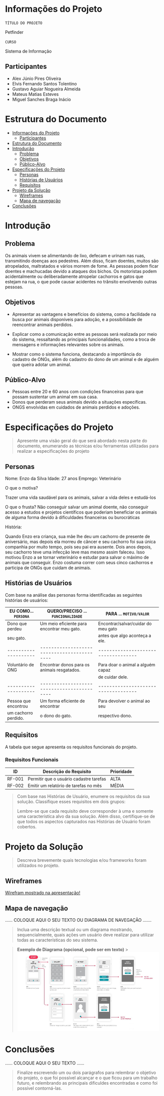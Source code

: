# Informações do Projeto

`TÍTULO DO PROJETO`

Petfinder

`CURSO`

Sistema de Informação

## Participantes

- Alex Júnio Pires Oliveira
- Elvis Fernando Santos Tolentino
- Gustavo Aguiar Nogueira Almeida
- Mateus Matias Esteves
- Miguel Sanches Braga Inácio

# Estrutura do Documento

- [Informações do Projeto](#informações-do-projeto)
  - [Participantes](#participantes)
- [Estrutura do Documento](#estrutura-do-documento)
- [Introdução](#introdução)
  - [Problema](#problema)
  - [Objetivos](#objetivos)
  - [Público-Alvo](#público-alvo)
- [Especificações do Projeto](#especificações-do-projeto)
  - [Personas](#personas)
  - [Histórias de Usuários](#histórias-de-usuários)
  - [Requisitos](#requisitos)
- [Projeto da Solução](#projeto-da-solução)
  - [Wireframes](#wireframes)
  - [Mapa de navegação](#mapa-de-navegação)
- [Conclusões](#avaliação-da-aplicação)

# Introdução

## Problema

Os animais vivem se alimentando de lixo, defecam e urinam nas ruas, transmitindo doenças aos pedestres. Além disso, ficam doentes, muitos são atropelados, maltratados e vários morrem de fome. As pessoas podem ficar doentes e machucadas devido a ataques dos bichos. Os motoristas podem acidentalmente ou deliberadamente atropelar cachorros e gatos que estejam na rua, o que pode causar acidentes no trânsito envolvendo outras pessoas.

## Objetivos

- Apresentar as vantagens e benefícios do sistema, como a facilidade na busca por animais disponíveis para adoção, e a possibilidade de reencontrar animais perdidos.

- Explicar como a comunicação entre as pessoas será realizada por meio do sistema, ressaltando as principais funcionalidades, como a troca de mensagens e informações relevantes sobre os animais.

- Mostrar como o sistema funciona, destacando a importância do cadastro de ONGs, além do cadastro do dono de um animal e de alguém que queira adotar um animal.

## Público-Alvo

- Pessoas entre 20 e 60 anos com condições financeiras para que possam sustentar
  um animal em sua casa.
- Donos que perderam seus animais devido a situações específicas.
- ONGS envolvidas em cuidados de animais perdidos e adoções.

# Especificações do Projeto

> Apresente uma visão geral do que será abordado nesta parte do
> documento, enumerando as técnicas e/ou ferramentas utilizadas para
> realizar a especificações do projeto

## Personas

Nome: Enzo da Silva
Idade: 27 anos
Emprego: Veterinário

O que o motiva?

Trazer uma vida saudável para os animais, salvar a vida deles e estudá-los

O que o frusta?
Não conseguir salvar um animal doente, não conseguir acesso a estudos e projetos científicos que poderiam beneficiar os animais de alguma forma devido à dificuldades financeiras ou burocráticas

História:

Quando Enzo era criança, sua mãe lhe deu um cachorro de presente de aniversário, mas depois ela morreu de câncer e seu cachorro foi sua única companhia por muito tempo, pois seu pai era ausente. Dois anos depois, seu cachorro teve uma infecção leve mas mesmo assim faleceu. Isso motivou Enzo a se tornar veterinário e estudar para salvar o máximo de animais que conseguir.
Enzo costuma correr com seus cinco cachorros e participa de ONGs que cuidam de animais.

## Histórias de Usuários

Com base na análise das personas forma identificadas as seguintes histórias de usuários:

| EU COMO... `PERSONA` | QUERO/PRECISO ... `FUNCIONALIDADE`          | PARA ... `MOTIVO/VALOR`             |
| -------------------- | ------------------------------------------- | ----------------------------------- |
| Dono que perdeu      | Um meio eficiente para encontrar meu gato.  | Encontrar/salvar/cuidar do meu gato |
| seu gato.            |                                             | antes que algo aconteça a ele.      |
| -------------------- | ------------------------------------------  | ----------------------------------- |
| Voluntário de ONG    | Encontrar donos para os animais resgatados. | Para doar o animal a alguém capaz   |
|                      |                                             | de cuidar dele.                     |
| -------------------- | ------------------------------------------  | ----------------------------------- |
| Pessoa que encontrou | Um forma eficiente de encontrar             | Para devolver o animal ao seu       |
| um cachorro perdido. | o dono do gato.                             | respectivo dono.                    |

## Requisitos

A tabela que segue apresenta os requisitos funcionais do projeto.

### Requisitos Funcionais

| ID     | Descrição do Requisito                  | Prioridade |
| ------ | --------------------------------------- | ---------- |
| RF-001 | Permitir que o usuário cadastre tarefas | ALTA       |
| RF-002 | Emitir um relatório de tarefas no mês   | MÉDIA      |

> Com base nas Histórias de Usuário, enumere os requisitos da sua
> solução. Classifique esses requisitos em dois grupos:
>
> Lembre-se que cada requisito deve corresponder à uma e somente uma
> característica alvo da sua solução. Além disso, certifique-se de que
> todos os aspectos capturados nas Histórias de Usuário foram cobertos.

# Projeto da Solução

> Descreva brevemente quais tecnologias e/ou frameworks foram utilizados no projeto.

## Wireframes

[Wirefram mostrado na apresentação!](images/Wireframeprincipal.jpeg)

## Mapa de navegação

...... COLOQUE AQUI O SEU TEXTO OU DIAGRAMA DE NAVEGAÇÃO .......

> Inclua uma descrição textual ou um diagrama mostrando, sequencialmente, quais ações
> um usuário deve realizar para utilizar todas as características do seu sistema.

> **Exemplo de Diagrama (opcional, pode ser em texto)** > ![Exemplo de Diagrama de Navegação](images/userflow.jpg)

# Conclusões

...... COLOQUE AQUI O SEU TEXTO ......

> Finalize escrevendo um ou dois parágrafos para relembrar o objetivo do projeto,
> o que foi possível alcançar e o que ficou para um trabalho futuro, e relembrando
> as principais dificuldes encontradas e como foi possível contorná-las.
